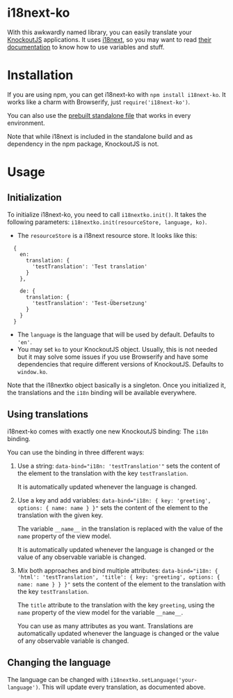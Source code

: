 i18next-ko
==========
With this awkwardly named library, you can easily translate your
[KnockoutJS][ko] applications. It uses [i18next][i18next], so you may want to read
[their documentation][i18nextdoc] to know how to use variables and stuff.

[ko]: http://knockoutjs.com/
[i18next]: http://i18next.com/
[i18nextdoc]: http://i18next.com/pages/doc_features.html

Installation
============
If you are using npm, you can get i18next-ko with `npm install i18next-ko`. It
works like a charm with Browserify, just `require('i18next-ko')`.

You can also use the [prebuilt standalone file][prebuilt] that works in every
environment.

Note that while i18next is included in the standalone build and as dependency in
the npm package, KnockoutJS is not.

[prebuilt]: https://raw.githubusercontent.com/leMaik/i18next-ko/master/lib/i18next-ko.js

Usage
=====

Initialization
--------------
To initialize i18next-ko, you need to call `i18nextko.init()`. It takes the
following parameters: `i18nextko.init(resourceStore, language, ko)`.

* The `resourceStore` is a i18next resource store. It looks like this:
```
  {
    en:
      translation: {
        'testTranslation': 'Test translation'
      }
    },

    de: {
      translation: {
        'testTranslation': 'Test-Übersetzung'
      }
    }
  }
```

* The `language` is the language that will be used by default.
  Defaults to `'en'`.
* You may set `ko` to your KnockoutJS object. Usually, this is not needed but
  it may solve some issues if you use Browserify and have some dependencies that
  require different versions of KnockoutJS.
  Defaults to `window.ko`.

Note that the i18nextko object basically is a singleton. Once you initialized
it, the translations and the `i18n` binding will be available everywhere.

Using translations
------------------
i18next-ko comes with exactly one new KnockoutJS binding: The `i18n` binding.

You can use the binding in three different ways:

1. Use a string:
   `data-bind="i18n: 'testTranslation'"` sets the content of the
   element to the translation with the key `testTranslation`.

   It is automatically updated whenever the language is changed.

2. Use a key and add variables:
   `data-bind="i18n: { key: 'greeting', options: { name: name } }"`
   sets the content of the element to the translation with the given key.

   The variable `__name__` in the translation is replaced with the value of the
   `name` property of the view model.

   It is automatically updated whenever the language is changed or the value of
   any observable variable is changed.

3. Mix both approaches and bind multiple attributes:
   `data-bind="i18n: { 'html': 'testTranslation', 'title': { key: 'greeting',
   options: { name: name } } }"` sets the content of the element to the
   translation with the key `testTranslation`.

   The `title` attribute to the translation with the key `greeting`, using the
   `name` property of the view model for the variable `__name__`.

   You can use as many attributes as you want. Translations are automatically
   updated whenever the language is changed or the value of any observable
   variable is changed.

Changing the language
---------------------
The language can be changed with `i18nextko.setLanguage('your-language')`. This
will update every translation, as documented above.

